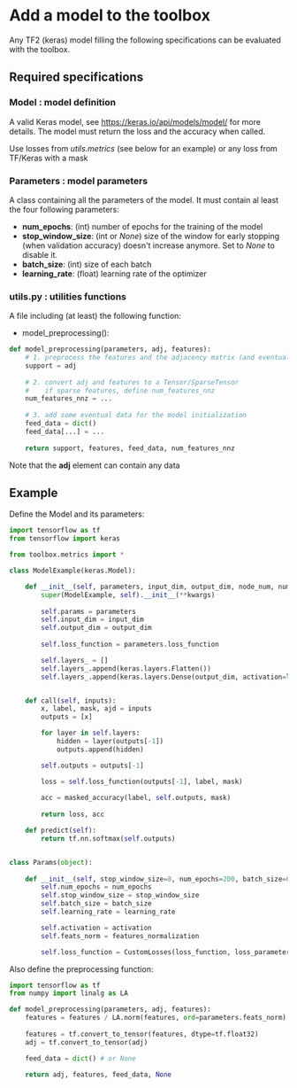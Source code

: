 # Add a model to the toolbox

Any TF2 (keras) model filling the following specifications can be evaluated with the toolbox.

## Required specifications

### Model : model definition
A valid Keras model, see https://keras.io/api/models/model/ for more details. The model must return the loss and the accuracy when called.

Use losses from *utils.metrics* (see below for an example) or any loss from TF/Keras with a mask

### Parameters : model parameters
A class containing all the parameters of the model. It must contain al least the four following parameters: 
- **num_epochs**: (int) number of epochs for the training of the model
- **stop_window_size**: (int or *None*) size of the window for early stopping (when validation accuracy) doesn't increase anymore. Set to *None* to disable it.
- **batch_size**: (int) size of each batch
- **learning_rate**: (float) learning rate of the optimizer

### utils.py : utilities functions
A file including (at least) the following function:

- model_preprocessing():

```python
def model_preprocessing(parameters, adj, features):
    # 1. preprocess the features and the adjacency matrix (and eventually make them sparse)
    support = adj
    
    # 2. convert adj and features to a Tensor/SparseTensor 
    #    if sparse features, define num_features_nnz
    num_features_nnz = ...
    
    # 3. add some eventual data for the model initialization
    feed_data = dict()
    feed_data[...] = ...
    
    return support, features, feed_data, num_features_nnz
```
Note that the **adj** element can contain any data

## Example

Define the Model and its parameters:
```python
import tensorflow as tf
from tensorflow import keras

from toolbox.metrics import *

class ModelExample(keras.Model):

    def __init__(self, parameters, input_dim, output_dim, node_num, num_features_nonzero, data=None, **kwargs):
        super(ModelExample, self).__init__(**kwargs)
        
        self.params = parameters
        self.input_dim = input_dim
        self.output_dim = output_dim
        
        self.loss_function = parameters.loss_function

        self.layers_ = []
        self.layers_.append(keras.layers.Flatten())
        self.layers_.append(keras.layers.Dense(output_dim, activation=lambda x: x))


    def call(self, inputs):
        x, label, mask, ajd = inputs
        outputs = [x]

        for layer in self.layers:
            hidden = layer(outputs[-1])
            outputs.append(hidden)

        self.outputs = outputs[-1]

        loss = self.loss_function(outputs[-1], label, mask)
        
        acc = masked_accuracy(label, self.outputs, mask)
        
        return loss, acc

    def predict(self):
        return tf.nn.softmax(self.outputs)


class Params(object):
    
    def __init__(self, stop_window_size=8, num_epochs=200, batch_size=64, learning_rate=0.05, activation=tf.nn.relu, features_normalization=2, loss_function="softmax_cross_entropy", loss_parameters=None):
        self.num_epochs = num_epochs
        self.stop_window_size = stop_window_size
        self.batch_size = batch_size
        self.learning_rate = learning_rate

        self.activation = activation
        self.feats_norm = features_normalization

        self.loss_function = CustomLosses(loss_function, loss_parameters=loss_parameters)
```

Also define the preprocessing function:

```python
import tensorflow as tf
from numpy import linalg as LA

def model_preprocessing(parameters, adj, features):
    features = features / LA.norm(features, ord=parameters.feats_norm)
    
    features = tf.convert_to_tensor(features, dtype=tf.float32)
    adj = tf.convert_to_tensor(adj)

    feed_data = dict() # or None
    
    return adj, features, feed_data, None
```
